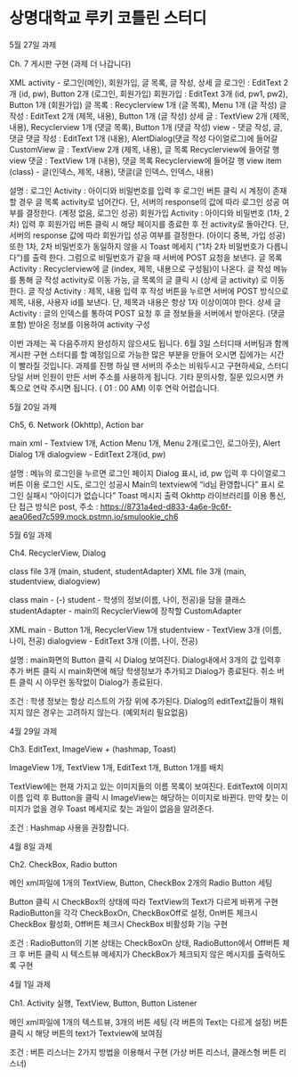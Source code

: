 # 상명대학교 루키 코틀린 스터디

5월 27일 과제

Ch. 7 게시판 구현 (과제 더 나갑니다)

XML
 activity - 로그인(메인), 회원가입, 글 목록, 글 작성, 상세 글
  로그인 : EditText 2개 (id, pw), Button 2개 (로그인, 회원가입)
  회원가입 : EditText 3개 (id, pw1, pw2), Button 1개 (회원가입)
  글 목록 : Recyclerview 1개 (글 목록), Menu 1개 (글 작성)
  글 작성 : EditText 2개 (제목, 내용), Button 1개 (글 작성)
  상세 글 : TextView 2개 (제목, 내용), Recyclerview 1개 (댓글 목록), Button 1개 (댓글 작성)
 view - 댓글 작성, 글, 댓글
  댓글 작성 : EditText 1개 (내용), AlertDialog(댓글 작성 다이얼로그)에 들어갈 CustomView
  글 : TextView 2개 (제목, 내용), 글 목록 Recyclerview에 들어갈 행 view
  댓글 : TextView 1개 (내용), 댓글 목록 Recyclerview에 들어갈 행 view
 item (class) - 글(인덱스, 제목, 내용), 댓글(글 인덱스, 인덱스, 내용)
  
설명 : 
 로그인 Activity : 아이디와 비밀번호를 입력 후 로그인 버튼 클릭 시 계정이 존재할 경우 글 목록 activity로 넘어간다. 단, 서버의 response의 값에 따라 로그인 성공 여부를 결정한다. (계정 없음, 로그인 성공)
 회원가입 Activity : 아이디와 비밀번호 (1차, 2차) 입력 후 회원가입 버튼 클릭 시 해당 페이지를 종료한 후 전 activity로 돌아간다. 단, 서버의 response 값에 따라 회원가입 성공 여부를 결정한다. (아이디 중복, 가입 성공) 또한 1차, 2차 비밀번호가 동일하지 않을 시 Toast 메세지 ("1차 2차 비밀번호가 다릅니다")를 출력 한다. 그럼으로 비밀번호가 같을 때 서버에 POST 요청을 보낸다. 
 글 목록 Activity : Recyclerview에 글 (index, 제목, 내용으로 구성됨)이 나온다. 글 작성 메뉴를 통해 글 작성 activity로 이동 가능, 글 목록의 글 클릭 시 (상세 글 activity) 로 이동한다.
 글 작성 Activity : 제목, 내용 입력 후 작성 버튼을 누르면 서버에 POST 방식으로 제목, 내용, 사용자 id를 보낸다. 단, 제목과 내용은 항상 1자 이상이여야 한다.
 상세 글 Activity : 글의 인덱스를 통하여 POST 요청 후 글 정보들을 서버에서 받아온다. (댓글 포함) 받아온 정보를 이용하여 activity 구성

 이번 과제는 꼭 다음주까지 완성하지 않으셔도 됩니다. 6월 3일 스터디때 서버팀과 함께 게시판 구현 스터디를 할 예정임으로 가능한 많은 부분을 만들어 오시면 집에가는 시간이 빨라질 것입니다. 과제를 진행 하실 땐 서버의 주소는 비워두시고 구현하세요, 스터디 당일 서버 인원이 만든 서버 주소를 사용하게 됩니다. 기타 문의사항, 질문 있으시면 카톡으로 연락 주시면 됩니다. ( 01 : 00 AM) 이후 연락 어렵습니다.

5월 20일 과제

Ch5, 6. Network (Okhttp), Action bar

main xml - Textview 1개, Action Menu 1개, Menu 2개(로그인, 로그아웃), Alert Dialog 1개
dialogview - EditText 2개(id, pw)

설명 : 메뉴의 로그인을 누르면 로그인 페이지 Dialog 표시, id, pw 입력 후 다이얼로그 버튼 이용 로그인 시도,
로그인 성공시 Main의 textview에 “id님 환영합니다” 표시
로그인 실패시 “아이디가 없습니다” Toast 메시지 출력
Okhttp 라이브러리를 이용 통신, 단 접근 방식은 post, 주소 : https://8731a4ed-d833-4a6e-9c6f-aea06ed7c599.mock.pstmn.io/smulookie_ch6


5월 6일 과제

Ch4. RecyclerView, Dialog

class file 3개 (main, student, studentAdapter)
XML file 3개 (main, studentview, dialogview)

class
 main - (-)
 student - 학생의 정보(이름, 나이, 전공)을 담을 클래스
 studentAdapter - main의 RecyclerView에 장착할 CustomAdapter
 
XML
 main - Button 1개, RecyclerView 1개
 studentview - TextView 3개 (이름, 나이, 전공)
 dialogview - EditText 3개 (이름, 나이, 전공)
 
설명 :
main화면의 Button 클릭 시 Dialog 보여진다.
Dialog내에서 3개의 값 입력후 추가 버튼 클릭 시 main화면에 해당 학생정보가 추가되고 Dialog가 종료된다.
취소 버튼 클릭 시 아무런 동작없이 Dialog가 종료된다.

조건 : 학생 정보는 항상 리스트의 가장 위에 추가된다.
Dialog의 editText값들이 채워지지 않은 경우는 고려하지 않는다. (예외처리 필요없음)

4월 29일 과제

Ch3. EditText, ImageView + (hashmap, Toast)

ImageView 1개, TextView 1개, EditText 1개, Button 1개를 배치

TextView에는 현재 가지고 있는 이미지들의 이름 목록이 보여진다.
EditText에 이미지 이름 입력 후 Button을 클릭 시 ImageView는 해당하는 이미지로 바뀐다.
만약 찾는 이미지가 없을 경우 Toast 메세지로 찾는 과일이 없음을 알려준다.

조건 : Hashmap 사용을 권장합니다.


4월 8일 과제 

Ch2. CheckBox, Radio button

메인 xml파일에 1개의 TextView, Button, CheckBox 2개의 Radio Button 세팅

Button 클릭 시 CheckBox의 상태에 따라 TextView의 Text가 다르게 바뀌게 구현
RadioButton을 각각 CheckBoxOn, CheckBoxOff로 설정, On버튼 체크시 CheckBox 활성화,
Off버튼 체크시 CheckBox 비활성화 기능 구현

조건 : RadioButton의 기본 상태는 CheckBoxOn 상태, 
RadioButton에서 Off버튼 체크 후 버튼 클릭 시 텍스트뷰 메세지가 CheckBox가 체크되지 않은 메시지를 출력하도록 구현


4월 1일 과제 

Ch1. Activity 실행, TextView, Button, Button Listener

메인 xml파일에 1개의 텍스트뷰, 3개의 버튼 세팅 (각 버튼의 Text는 다르게 설정)
버튼 클릭 시 해당 버튼의 text가 Textview에 보여짐

조건 : 버튼 리스너는 2가지 방법을 이용해서 구현 (가상 버튼 리스너,
 클래스형 버튼 리스너)
